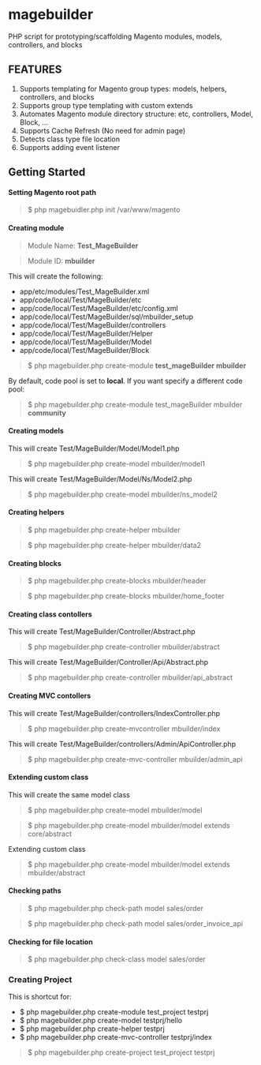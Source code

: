 magebuilder
===========

PHP script for prototyping/scaffolding Magento modules, models, controllers, and blocks

FEATURES
--------

1. Supports templating for Magento group types: models, helpers, controllers, and blocks
2. Supports group type templating with custom extends
3. Automates Magento module directory structure: etc, controllers, Model, Block, ...
4. Supports Cache Refresh (No need for admin page)
5. Detects class type file location
6. Supports adding event listener

Getting Started
---------------

#### Setting Magento root path
> $ php magebuidler.php init /var/www/magento

#### Creating module

> Module Name: **Test_MageBuilder**

> Module ID: **mbuilder**

This will create the following:

- app/etc/modules/Test_MageBuilder.xml
- app/code/local/Test/MageBuilder/etc
- app/code/local/Test/MageBuilder/etc/config.xml
- app/code/local/Test/MageBuilder/sql/mbuilder_setup
- app/code/local/Test/MageBuilder/controllers
- app/code/local/Test/MageBuilder/Helper
- app/code/local/Test/MageBuilder/Model
- app/code/local/Test/MageBuilder/Block

>$ php magebuilder.php create-module **test_mageBuilder mbuilder**

By default, code pool is set to **local**.  If you want specify a different code pool:

>$ php magebuilder.php create-module test_mageBuilder mbuilder **community**


#### Creating models

This will create Test/MageBuilder/Model/Model1.php

> $ php magebuilder.php create-model mbuilder/model1

This will create Test/MageBuilder/Model/Ns/Model2.php

> $ php magebuilder.php create-model mbuilder/ns_model2

#### Creating helpers

> $ php magebuilder.php create-helper mbuilder

> $ php magebuilder.php create-helper mbuilder/data2

#### Creating blocks

> $ php magebuilder.php create-blocks mbuilder/header

> $ php magebuilder.php create-blocks mbuilder/home_footer

#### Creating class contollers

This will create Test/MageBuilder/Controller/Abstract.php

> $ php magebuilder.php create-controller mbuilder/abstract

This will create Test/MageBuilder/Controller/Api/Abstract.php

> $ php magebuilder.php create-controller mbuilder/api_abstract

#### Creating MVC contollers

This will create Test/MageBuilder/controllers/IndexController.php

> $ php magebuilder.php create-mvcontroller mbuilder/index

This will create Test/MageBuilder/controllers/Admin/ApiController.php

> $ php magebuilder.php create-mvc-controller mbuilder/admin_api

#### Extending custom class

This will create the same model class

> $ php magebuilder.php create-model mbuilder/model

> $ php magebuilder.php create-model mbuilder/model extends core/abstract

Extending custom class

> $ php magebuilder.php create-model mbuilder/model extends mbuilder/abstract

#### Checking paths

> $ php magebuilder.php check-path model sales/order

> $ php magebuilder.php check-path model sales/order_invoice_api

#### Checking for file location

> $ php magebuilder.php check-class model sales/order


### Creating Project

This is shortcut for:

- $ php magebuilder.php create-module test_project testprj
- $ php magebuilder.php create-model testprj/hello
- $ php magebuilder.php create-helper testprj
- $ php magebuilder.php create-mvc-controller testprj/index

> $ php magebuilder.php create-project test_project testprj
